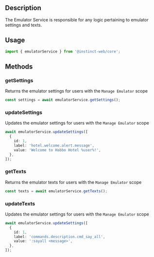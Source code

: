 ## Description
The Emulator Service is responsible for any logic pertaining to emulator settings and texts.

## Usage
```typescript
import { emulatorService } from '@instinct-web/core';
```
## Methods

### getSettings
Returns the emulator settings for users with the `Manage Emulator` scope
```typescript
const settings = await emulatorService.getSettings();
```

### updateSettings
Updates the emulator settings for users with the `Manage Emulator` scope
```typescript
await emulatorService.updateSettings([
  {
    id: 1,
    label: 'hotel.welcome.alert.message',
    value: 'Welcome to Habbo Hotel %user%!',
  },
]);
```

### getTexts
Returns the emulator texts for users with the `Manage Emulator` scope
```typescript
const texts = await emulatorService.getTexts();
```

### updateTexts
Updates the emulator settings for users with the `Manage Emulator` scope
```typescript
await emulatorService.updateSettings([
  {
    id: 1,
    label: 'commands.description.cmd_say_all',
    value: ':sayall <message>',
  },
]);
```
